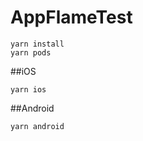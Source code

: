 # AppFlameTest
```
yarn install
yarn pods
```
##iOS
```
yarn ios
```
##Android
```
yarn android
```
